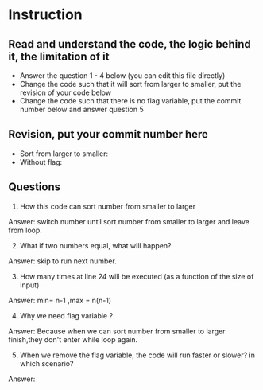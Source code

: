 ﻿# Instruction

## Read and understand the code, the logic behind it, the limitation of it
* Answer the question 1 - 4 below (you can edit this file directly)
* Change the code such that it will sort from larger to smaller, put the revision of your code below
* Change the code such that there is no flag variable, put the commit number below and answer question 5 


## Revision, put your commit number here
* Sort from larger to smaller: 
* Without flag:

## Questions
1. How this code can sort number from smaller to larger
 
Answer: switch number until sort number from smaller to larger and leave from loop.

2. What if two numbers equal, what will happen? 

Answer: skip to run next number.

3. How many times at line 24 will be executed (as a function of the size of input) 

Answer: min= n-1 ,max = n(n-1)

4. Why we need flag variable ? 

Answer: Because when we can sort number from smaller to larger finish,they don't enter while loop again.

5. When we remove the flag variable, the code will run faster or slower? in which scenario? 

Answer: